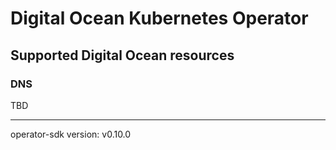 # Digital Ocean Kubernetes Operator

## Supported Digital Ocean resources
### DNS

TBD

---
operator-sdk version: v0.10.0

